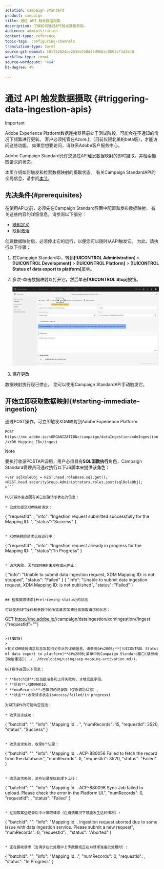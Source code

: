 ```yaml
---
solution: Campaign Standard
product: campaign
title: 通过 API 触发数据摄取
description: 了解如何通过API触发数据获取。
audience: administration
content-type: reference
topic-tags: configuring-channels
translation-type: tm+mt
source-git-commit: 501f52624ce253eb7b0d36d908ac8502cf1d3b48
workflow-type: tm+mt
source-wordcount: '464'
ht-degree: 4%

---
```



# 通过 API 触发数据摄取 {#triggering-data-ingestion-apis}

>[!IMPORTANT]
>
>Adobe Experience Platform数据连接器目前处于测试阶段，可能会在不通知的情况下频繁进行更新。 客户必须托管在Azure上（目前仅限北美的beta版），才能访问这些功能。 如果您想要访问，请联系Adobe客户服务中心。

Adobe Campaign Standard允许您通过API触发数据映射的即时摄取，并检索摄取请求的状态。

本页介绍如何触发和检索数据映射的摄取状态。 有关Campaign StandardAPI的全局信息，请参阅[本节](../../api/using/get-started-apis.md)。

## 先决条件{#prerequisites}

在使用API之前，必须先在Campaign Standard界面中配置和发布数据映射。 有关这些内容的详细信息，请参阅以下部分：

* [映射定义](../../developing/using/aep-mapping-definition.md)
* [映射激活](../../developing/using/aep-mapping-activation.md)

创建数据映射后，必须停止它的运行，以便您可以随时从API触发它。 为此，请执行以下步骤：

1. 在Campaign Standard中，转到&#x200B;**[!UICONTROL Administration]** > **[!UICONTROL Development]** > **[!UICONTROL Platform]** > **[!UICONTROL Status of data export to platform]**&#x200B;菜单。

1. 多次-单击数据映射以打开它，然后单击&#x200B;**[!UICONTROL Stop]**&#x200B;按钮。

   ![](assets/aep_datamapping_stop.png)

1. 保存更改

数据映射执行现已停止。 您可以使用Campaign StandardAPI手动触发它。

## 开始立即获取数据映射{#starting-immediate-ingestion}

通过POST操作，可立即触发XDM映射到Adobe Experience Platform:

`POST https://mc.adobe.io/<ORGANIZATION>/campaign/dataIngestion/xdmIngestion/<XDM Mapping ID>/ingest`

>[!NOTE]
>
>要执行收录POSTAPI调用，用户必须具有&#x200B;**SQL函数执行**&#x200B;角色，Campaign Standard管理员可通过执行以下JS脚本来提供该角色：
>
>
```
>var sqlRoleObj = REST.head.roleBase.sql.get();
>REST.head.securityGroup.Administrators.roles.post(sqlRoleObj);
>```

POST操作会返回有关已创建请求状态的信息：

* 已成功提交XDM映射请求：

```
{
"requestId": <value>,
"info": "Ingestion request submitted successfully for the Mapping ID: <value>",
"status":"Success"
}
```

* XDM映射的请求已在进行中：

```
{
"requestId": <value>,
"info": "Ingestion request already in progress for the Mapping ID: <value>",
"status":"In Progress"
}
```

* 请求失败，因为XDM映射未发布或已停止：

```
{
"info": "Unable to submit data ingestion request, XDM Mapping ID: <value> is not stopped",
"status": "Failed"
}
{
"info": "Unable to submit data ingestion request, XDM Mapping ID: <value> is not published",
"status": "Failed"
}
```

## 检索摄取请求{#retrieving-status}的状态

可以使用GET操作和参数中的所需请求ID来检索摄取请求的状态：

```
GET https://mc.adobe.io/<ORGANIZATION>/campaign/dataIngestion/xdmIngestion/<XDM Mapping ID>/ingest
{"requestId"="<value>"}
```

>[!NOTE]
>
>有关XDM映射请求状态及其相关作业的详细信息，请参阅&#x200B;**[!UICONTROL Status of data export to platform]**&#x200B;菜单中的Campaign Standard接口(请参阅[映射激活](../../developing/using/aep-mapping-activation.md))。

GET操作返回以下信息：

* **batchId**:仅当批准备和上传失败时，才填充此字段，
* **信息**:XDM映射ID,
* **numRecords**:已摄取的记录数（仅限成功状态）,
* **状态**:收录请求状态(success/failed/in progress)

对GET操作的可能响应包括：

* 收录请求成功：

   ```
   {
   "batchId": "",
   "info": "Mapping Id: <value>. ",
   "numRecords": 15,
   "requestId": 3520,
   "status": "Success"
   }
   ```

* 收录请求失败，收录0个记录：

   ```
   {
   "batchId": "",
   "info": "Mapping Id: <value>. ACP-880056 Failed to fetch the record from the database.",
   "numRecords": 0,
   "requestId": 3520,
   "status": "Failed"
   }
   ```

* 收录请求失败，某些记录在批处理下上传：

   ```
   {
   "batchId": "<value>",
   "info": "Mapping Id: <value>. ACP-880096 Sync Job failed to upload. Please check the error in the Platform UI.",
   "numRecords": 0,
   "requestId": <value>,
   "status": "Failed"
   }
   ```

* 在摄取某些记录后中止摄取请求（在崩溃情况下可能发生这种情况）:

   ```
   {
   "batchId": "",
   "info": "Mapping Id: <value>. Ingestion request aborted due to some issue with data ingestion service. Please submit a new request",
   "numRecords": 0,
   "requestId": <value>,
   "status": "Aborted"
   }
   ```

* 正在接收请求（当请求在批处理中上传数据或正在为请求准备批处理时）:

   ```
   {
   "batchId": "",
   "info": "Mapping Id: <value>.",
   "numRecords": 0,
   "requestId": <value>,
   "status": "In Progress"
   }
   ```
